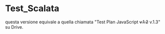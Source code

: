 # Test_Scalata
questa versione equivale a quella chiamata "Test Plan JavaScript ~~v.1.2~~ v.1.3" su Drive.
